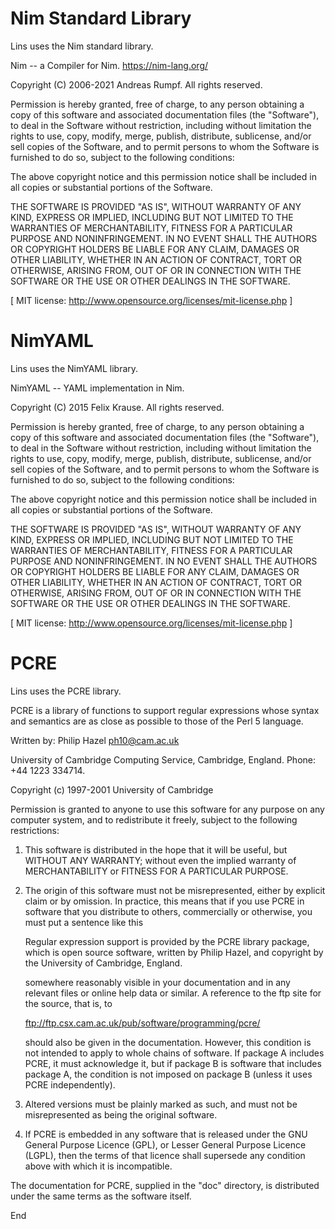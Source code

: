 # Nim Standard Library

Lins uses the Nim standard library.

Nim -- a Compiler for Nim. https://nim-lang.org/

Copyright (C) 2006-2021 Andreas Rumpf. All rights reserved.

Permission is hereby granted, free of charge, to any person obtaining a copy
of this software and associated documentation files (the "Software"), to deal
in the Software without restriction, including without limitation the rights
to use, copy, modify, merge, publish, distribute, sublicense, and/or sell
copies of the Software, and to permit persons to whom the Software is
furnished to do so, subject to the following conditions:

The above copyright notice and this permission notice shall be included in
all copies or substantial portions of the Software.

THE SOFTWARE IS PROVIDED "AS IS", WITHOUT WARRANTY OF ANY KIND, EXPRESS OR
IMPLIED, INCLUDING BUT NOT LIMITED TO THE WARRANTIES OF MERCHANTABILITY,
FITNESS FOR A PARTICULAR PURPOSE AND NONINFRINGEMENT. IN NO EVENT SHALL THE
AUTHORS OR COPYRIGHT HOLDERS BE LIABLE FOR ANY CLAIM, DAMAGES OR OTHER
LIABILITY, WHETHER IN AN ACTION OF CONTRACT, TORT OR OTHERWISE, ARISING FROM,
OUT OF OR IN CONNECTION WITH THE SOFTWARE OR THE USE OR OTHER DEALINGS IN
THE SOFTWARE.

[ MIT license: http://www.opensource.org/licenses/mit-license.php ]

# NimYAML

Lins uses the NimYAML library.

NimYAML -- YAML implementation in Nim.

Copyright (C) 2015 Felix Krause. All rights reserved.

Permission is hereby granted, free of charge, to any person obtaining a copy
of this software and associated documentation files (the "Software"), to deal
in the Software without restriction, including without limitation the rights
to use, copy, modify, merge, publish, distribute, sublicense, and/or sell
copies of the Software, and to permit persons to whom the Software is
furnished to do so, subject to the following conditions:

The above copyright notice and this permission notice shall be included in
all copies or substantial portions of the Software.

THE SOFTWARE IS PROVIDED "AS IS", WITHOUT WARRANTY OF ANY KIND, EXPRESS OR
IMPLIED, INCLUDING BUT NOT LIMITED TO THE WARRANTIES OF MERCHANTABILITY,
FITNESS FOR A PARTICULAR PURPOSE AND NONINFRINGEMENT. IN NO EVENT SHALL THE
AUTHORS OR COPYRIGHT HOLDERS BE LIABLE FOR ANY CLAIM, DAMAGES OR OTHER
LIABILITY, WHETHER IN AN ACTION OF CONTRACT, TORT OR OTHERWISE, ARISING FROM,
OUT OF OR IN CONNECTION WITH THE SOFTWARE OR THE USE OR OTHER DEALINGS IN
THE SOFTWARE.

[ MIT license: http://www.opensource.org/licenses/mit-license.php ]

# PCRE

Lins uses the PCRE library.

PCRE is a library of functions to support regular expressions whose syntax
and semantics are as close as possible to those of the Perl 5 language.

Written by: Philip Hazel <ph10@cam.ac.uk>

University of Cambridge Computing Service,
Cambridge, England. Phone: +44 1223 334714.

Copyright (c) 1997-2001 University of Cambridge

Permission is granted to anyone to use this software for any purpose on any
computer system, and to redistribute it freely, subject to the following
restrictions:

1. This software is distributed in the hope that it will be useful,
   but WITHOUT ANY WARRANTY; without even the implied warranty of
   MERCHANTABILITY or FITNESS FOR A PARTICULAR PURPOSE.

2. The origin of this software must not be misrepresented, either by
   explicit claim or by omission. In practice, this means that if you use
   PCRE in software that you distribute to others, commercially or
   otherwise, you must put a sentence like this

     Regular expression support is provided by the PCRE library package,
     which is open source software, written by Philip Hazel, and copyright
     by the University of Cambridge, England.

   somewhere reasonably visible in your documentation and in any relevant
   files or online help data or similar. A reference to the ftp site for
   the source, that is, to

     ftp://ftp.csx.cam.ac.uk/pub/software/programming/pcre/

   should also be given in the documentation. However, this condition is not
   intended to apply to whole chains of software. If package A includes PCRE,
   it must acknowledge it, but if package B is software that includes package
   A, the condition is not imposed on package B (unless it uses PCRE
   independently).

3. Altered versions must be plainly marked as such, and must not be
   misrepresented as being the original software.

4. If PCRE is embedded in any software that is released under the GNU
   General Purpose Licence (GPL), or Lesser General Purpose Licence (LGPL),
   then the terms of that licence shall supersede any condition above with
   which it is incompatible.

The documentation for PCRE, supplied in the "doc" directory, is distributed
under the same terms as the software itself.

End
